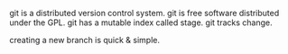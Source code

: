 git is a distributed version control system.
git is free software distributed under the GPL.
git has a mutable index called stage.
git tracks change.

creating a new branch is quick & simple.
